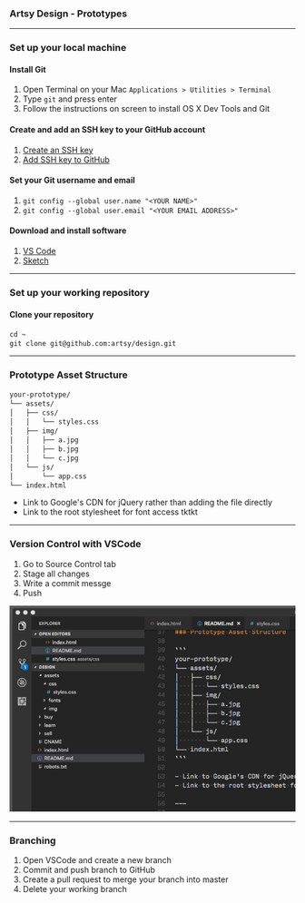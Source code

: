 ### Artsy Design - Prototypes

---

### Set up your local machine

#### Install Git
1. Open Terminal on your Mac `Applications > Utilities > Terminal`
2. Type `git` and press enter
3. Follow the instructions on screen to install OS X Dev Tools and Git

#### Create and add an SSH key to your GitHub account

1. [Create an SSH key](https://help.github.com/articles/generating-a-new-ssh-key-and-adding-it-to-the-ssh-agent/)
2. [Add SSH key to GitHub](https://help.github.com/articles/adding-a-new-ssh-key-to-your-github-account/)

#### Set your Git username and email
1. `git config --global user.name "<YOUR NAME>"`
2. `git config --global user.email "<YOUR EMAIL ADDRESS>"`

#### Download and install software
1. [VS Code](https://code.visualstudio.com/download)
2. [Sketch](https://www.sketchapp.com/)

---

### Set up your working repository

#### Clone your repository
```
cd ~
git clone git@github.com:artsy/design.git
```

---

### Prototype Asset Structure

```
your-prototype/
└── assets/
│   ├── css/
│   │   └── styles.css
│   ├── img/
│   │   ├── a.jpg
│   │   ├── b.jpg
│   │   └── c.jpg
│   └── js/
│       └── app.css
└── index.html
```

- Link to Google's CDN for jQuery rather than adding the file directly
- Link to the root stylesheet for font access tktkt 

---

### Version Control with VSCode
1. Go to Source Control tab
2. Stage all changes
3. Write a commit messge
4. Push

![Illustration](assets/img/version-control.gif)

---

### Branching
1. Open VSCode and create a new branch
2. Commit and push branch to GitHub
3. Create a pull request to merge your branch into master
4. Delete your working branch
